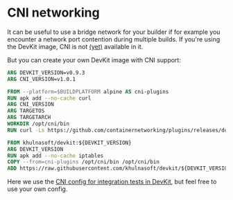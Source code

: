 # CNI networking

It can be useful to use a bridge network for your builder if for example you
encounter a network port contention during multiple builds. If you're using
the DevKit image, CNI is not [(yet)](https://github.com/khulnasoft/devkit/issues/28)
available in it.

But you can create your own DevKit image with CNI support:

```dockerfile
ARG DEVKIT_VERSION=v0.9.3
ARG CNI_VERSION=v1.0.1

FROM --platform=$BUILDPLATFORM alpine AS cni-plugins
RUN apk add --no-cache curl
ARG CNI_VERSION
ARG TARGETOS
ARG TARGETARCH
WORKDIR /opt/cni/bin
RUN curl -Ls https://github.com/containernetworking/plugins/releases/download/$CNI_VERSION/cni-plugins-$TARGETOS-$TARGETARCH-$CNI_VERSION.tgz | tar xzv

FROM khulnasoft/devkit:${DEVKIT_VERSION}
ARG DEVKIT_VERSION
RUN apk add --no-cache iptables
COPY --from=cni-plugins /opt/cni/bin /opt/cni/bin
ADD https://raw.githubusercontent.com/khulnasoft/devkit/${DEVKIT_VERSION}/hack/fixtures/cni.json /etc/devkit/cni.json
```

Here we use the [CNI config for integration tests in DevKit](../hack/fixtures/cni.json),
but feel free to use your own config.

